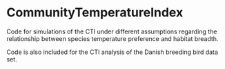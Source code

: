 # CommunityTemperatureIndex

Code for simulations of the CTI under different assumptions regarding the relationship between species temperature preference and habitat breadth.

Code is also included for the CTI analysis of the Danish breeding bird data set.
